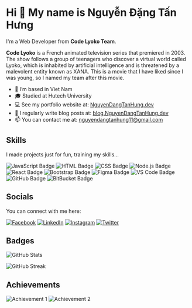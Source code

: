 # Hi 👋 My name is Nguyễn Đặng Tấn Hưng
I'm a Web Developer from **Code Lyoko Team**.

**Code Lyoko** is a French animated television series that premiered in 2003. The show follows a group of teenagers who discover a virtual world called Lyoko, which is inhabited by artificial intelligence and is threatened by a malevolent entity known as XANA. This is a movie that I have liked since I was young, so I named my team after this movie.

- 🔭 I’m based in Viet Nam  
- 🎓 Studied at Hutech University  
- 💻 See my portfolio website at: [NguyenDangTanHung.dev](https://NguyenDangTanHung.dev)  
- 📝 I regularly write blog posts at: [blog.NguyenDangTanHung.dev](https://blog.NguyenDangTanHung.dev)  
- 📫 You can contact me at: [nguyendangtanhung11@gmail.com](mailto:nguyendangtanhung11@gmail.com)

## Skills
I made projects just for fun, training my skills...

![JavaScript Badge](https://img.shields.io/badge/-JavaScript-000?style=for-the-badge&logo=javascript)
![HTML Badge](https://img.shields.io/badge/-HTML5-000?style=for-the-badge&logo=html5)
![CSS Badge](https://img.shields.io/badge/-CSS3-000?style=for-the-badge&logo=css3)
![Node.js Badge](https://img.shields.io/badge/-Node.js-000?style=for-the-badge&logo=node.js)
![React Badge](https://img.shields.io/badge/-React-000?style=for-the-badge&logo=react)
![Bootstrap Badge](https://img.shields.io/badge/-Bootstrap-000?style=for-the-badge&logo=bootstrap)
![Figma Badge](https://img.shields.io/badge/-Figma-000?style=for-the-badge&logo=figma)
![VS Code Badge](https://img.shields.io/badge/-VS_Code-000?style=for-the-badge&logo=visual-studio-code)
![GitHub Badge](https://img.shields.io/badge/-GitHub-000?style=for-the-badge&logo=github)
![BitBucket Badge](https://img.shields.io/badge/-Bitbucket-000?style=for-the-badge&logo=bitbucket)

## Socials
You can connect with me here:

[![Facebook](https://img.shields.io/badge/Facebook-1877F2?style=for-the-badge&logo=facebook&logoColor=white)](https://facebook.com/username)
[![LinkedIn](https://img.shields.io/badge/LinkedIn-0077B5?style=for-the-badge&logo=linkedin&logoColor=white)](https://linkedin.com/in/username)
[![Instagram](https://img.shields.io/badge/Instagram-E4405F?style=for-the-badge&logo=instagram&logoColor=white)](https://instagram.com/username)
[![Twitter](https://img.shields.io/badge/Twitter-1DA1F2?style=for-the-badge&logo=twitter&logoColor=white)](https://twitter.com/username)

## Badges
![GitHub Stats](https://github-readme-stats.vercel.app/api?username=namnguyenthanhwork&show_icons=true&theme=tokyonight)

![GitHub Streak](https://github-readme-streak-stats.herokuapp.com/?user=namnguyenthanhwork&theme=dark)

## Achievements
![Achievement 1](https://your-image-url-1.com)
![Achievement 2](https://your-image-url-2.com)
